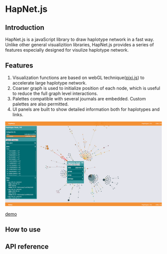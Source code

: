 # HapNet.js

## Introduction

HapNet.js is a javaScript library to draw haplotype network in a fast way. Unlike other general visualizition libraries,
HapNet.js provides a series of features especially designed for visulize haplotype network.

## Features

1. Visualization functions are based on webGL technique([pixi.js](https://pixijs.com/)) to accelerate large haplotype
   network.
2. Coarser graph is used to initialize position of each node, which is useful to reduce the full graph level
   interactions.
3. Palettes compatible with several journals are embedded. Custom palettes are also permitted.
4. UI panels are built to show detailed information both for haplotypes and links.

![](./imgs/screen.png)

[demo](https://ngdc.cncb.ac.cn/ccas/hapnetjs/dist/index.html)

## How to use

## API reference
